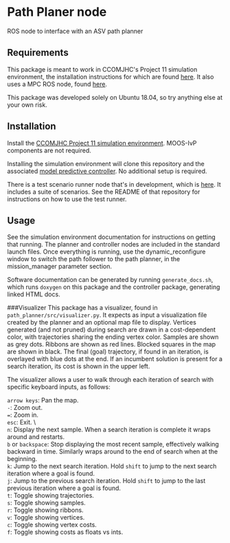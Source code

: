 # Path Planer node
ROS node to interface with an ASV path planner

## Requirements
This package is meant to work in CCOMJHC's Project 11 simulation environment, the installation instructions for which are found <a href="https://github.com/CCOMJHC/project11_documentation/blob/master/SettingUpASimulationEnvironment.md">here</a>. It also uses a MPC ROS node, found <a href="https://github.com/afb2001/mpc">here</a>.

This package was developed solely on Ubuntu 18.04, so try anything else at your own risk.

## Installation
Install the <a href="https://github.com/CCOMJHC/project11_documentation/blob/master/SettingUpASimulationEnvironment.md">CCOMJHC Project 11 simulation environment</a>. MOOS-IvP components  are not required.

Installing the simulation environment will clone this repository and the associated <a href="https://github.com/afb2001/mpc">model predictive controller</a>. No additional setup is required.

There is a test scenario runner node that's in development, which is <a href="https://github.com/afb2001/test_scenario_runner.git">here</a>. It includes a suite of scenarios. See the README of that repository for instructions on how to use the test runner.

## Usage
See the simulation environment documentation for instructions on getting that running. The planner and controller nodes are included in the standard launch files. Once everything is running, use the dynamic_reconfigure window to switch the path follower to the path planner, in the mission_manager parameter section.

Software documentation can be generated by running <code>generate_docs.sh</code>, which runs <code>doxygen</code> on this package and the controller package, generating linked HTML docs.

###Visualizer
This package has a visualizer, found in <code>path_planner/src/visualizer.py</code>. It expects as input a visualization file created by the planner and an optional map file to display. 
Vertices generated (and not pruned) during search are drawn in a cost-dependent color, with trajectories sharing the ending vertex color. Samples are shown as grey dots. Ribbons are shown as red lines. Blocked squares in the map are shown in black. The final (goal) trajectory, if found in an iteration, is overlayed with blue dots at the end. If an incumbent solution is present for a search iteration, its cost is shown in the upper left.

The visualizer allows a user to walk through each iteration of search with specific keyboard inputs, as follows:

<code>arrow keys</code>: Pan the map.\
<code>-</code>: Zoom out. \
<code>=</code>: Zoom in. \
<code>esc</code>: Exit. \  
<code>n</code>: Display the next sample. When a search iteration is complete it wraps around and restarts. \
<code>b</code> or <code>backspace</code>: Stop displaying the most recent sample, effectively walking backward in time. Similarly wraps around to the end of search when at the beginning. \
<code>k</code>: Jump to the next search iteration. Hold <code>shift</code> to jump to the next search iteration where a goal is found. \
<code>j</code>: Jump to the previous search iteration. Hold <code>shift</code> to jump to the last previous iteration where a goal is found. \
<code>t</code>: Toggle showing trajectories. \
<code>s</code>: Toggle showing samples. \
<code>r</code>: Toggle showing ribbons. \
<code>v</code>: Toggle showing vertices. \
<code>c</code>: Toggle showing vertex costs. \
<code>f</code>: Toggle showing costs as floats vs ints.  